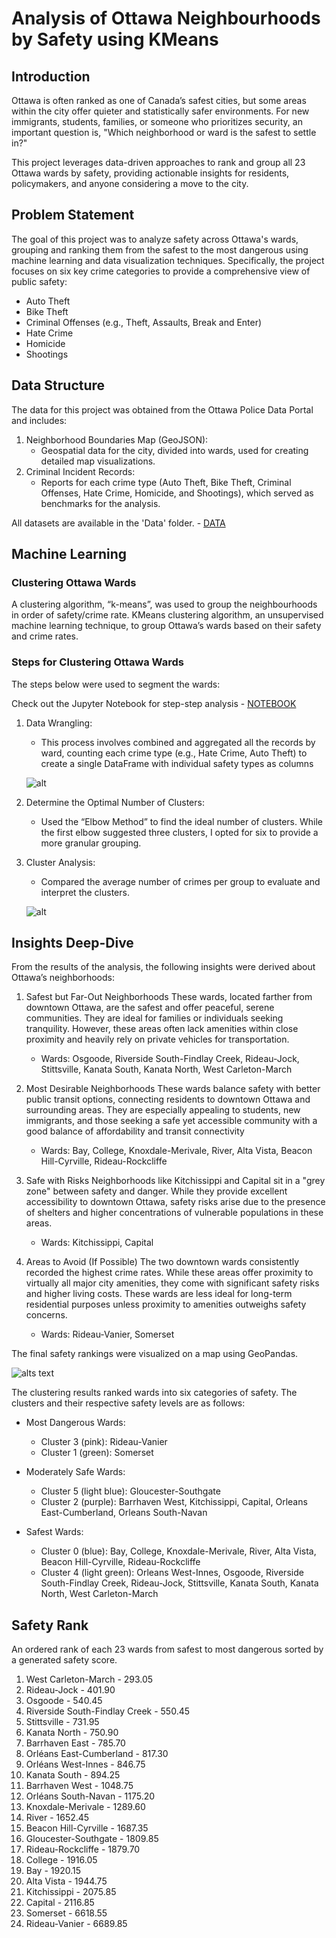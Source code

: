 # Analysis of Ottawa Neighbourhoods by Safety using KMeans


## Introduction
Ottawa is often ranked as one of Canada’s safest cities, but some areas within the city offer quieter and statistically safer environments. For new immigrants, students, families, or someone who prioritizes security, an important question is, "Which neighborhood or ward is the safest to settle in?"

This project leverages data-driven approaches to rank and group all 23 Ottawa wards by safety, providing actionable insights for residents, policymakers, and anyone considering a move to the city.

## Problem Statement
The goal of this project was to analyze safety across Ottawa's wards, grouping and ranking them from the safest to the most dangerous using machine learning and data visualization techniques. Specifically, the project focuses on six key crime categories to provide a comprehensive view of public safety:
- Auto Theft
- Bike Theft
- Criminal Offenses (e.g., Theft, Assaults, Break and Enter)
- Hate Crime
- Homicide
- Shootings

## Data Structure
The data for this project was obtained from the Ottawa Police Data Portal and includes:
1. Neighborhood Boundaries Map (GeoJSON):
    - Geospatial data for the city, divided into wards, used for creating detailed map visualizations.
2. Criminal Incident Records:
    - Reports for each crime type (Auto Theft, Bike Theft, Criminal Offenses, Hate Crime, Homicide, and Shootings), which served as benchmarks for the analysis.

All datasets are available in the 'Data' folder. - [DATA](https://github.com/Lekan-E/Analysis-of-Ottawa-Neighbourhoods-by-Safety/tree/main/Data)

## Machine Learning
### Clustering Ottawa Wards
A clustering algorithm, “k-means”, was used to group the neighbourhoods in order of safety/crime rate. KMeans clustering algorithm, an unsupervised machine learning technique, to group Ottawa’s wards based on their safety and crime rates.

### Steps for Clustering Ottawa Wards
The steps below were used to segment the wards:

Check out the Jupyter Notebook for step-step analysis - [NOTEBOOK](https://github.com/Lekan-E/Analysis-of-Ottawa-Neighbourhoods-by-Safety/blob/main/Analysis%20of%20Ottawa%20Safety%20using%20ML.ipynb)

1. Data Wrangling: 
    - This process involves combined and aggregated all the records by ward, counting each crime type (e.g., Hate Crime, Auto Theft) to create a single DataFrame with individual safety types as columns

    ![alt](https://github.com/Lekan-E/Analysis-of-Ottawa-Neighbourhoods-by-Safety/blob/6b0901e5d5d9f482be54b07e2f5e97cc7c3354d3/Images/image.png)

2. Determine the Optimal Number of Clusters:
    - Used the “Elbow Method” to find the ideal number of clusters. While the first elbow suggested three clusters, I opted for six to provide a more granular grouping.

3. Cluster Analysis:
    - Compared the average number of crimes per group to evaluate and interpret the clusters.

    ![alt](https://github.com/Lekan-E/Analysis-of-Ottawa-Neighbourhoods-by-Safety/blob/2e1c8ef692d1dee3fea4f5674b7868be050cb4a4/Images/thredcluster.png)


## Insights Deep-Dive
From the results of the analysis, the following insights were derived about Ottawa’s neighborhoods:

1. Safest but Far-Out Neighborhoods
These wards, located farther from downtown Ottawa, are the safest and offer peaceful, serene communities. They are ideal for families or individuals seeking tranquility. However, these areas often lack amenities within close proximity and heavily rely on private vehicles for transportation.
    - Wards: Osgoode, Riverside South-Findlay Creek, Rideau-Jock, Stittsville, Kanata South, Kanata North, West Carleton-March

2. Most Desirable Neighborhoods
These wards balance safety with better public transit options, connecting residents to downtown Ottawa and surrounding areas. They are especially appealing to students, new immigrants, and those seeking a safe yet accessible community with a good balance of affordability and transit connectivity
    - Wards: Bay, College, Knoxdale-Merivale, River, Alta Vista, Beacon Hill-Cyrville, Rideau-Rockcliffe

3. Safe with Risks
Neighborhoods like Kitchissippi and Capital sit in a "grey zone" between safety and danger. While they provide excellent accessibility to downtown Ottawa, safety risks arise due to the presence of shelters and higher concentrations of vulnerable populations in these areas.
    - Wards: Kitchissippi, Capital

4. Areas to Avoid (If Possible)
The two downtown wards consistently recorded the highest crime rates. While these areas offer proximity to virtually all major city amenities, they come with significant safety risks and higher living costs. These wards are less ideal for long-term residential purposes unless proximity to amenities outweighs safety concerns.
    - Wards: Rideau-Vanier, Somerset


The final safety rankings were visualized on a map using GeoPandas.

![alts text](https://github.com/Lekan-E/Analysis-of-Ottawa-Neighbourhoods-by-Safety/blob/abbe9f00112a2091c6a5e5208ec2fbf2d7e2131c/Images/clustermap2.png)

The clustering results ranked wards into six categories of safety. The clusters and their respective safety levels are as follows:

- Most Dangerous Wards:
    - Cluster 3 (pink): Rideau-Vanier
    - Cluster 1 (green): Somerset

- Moderately Safe Wards:
    - Cluster 5 (light blue): Gloucester-Southgate
    - Cluster 2 (purple): Barrhaven West, Kitchissippi, Capital, Orleans East-Cumberland, Orleans South-Navan

- Safest Wards:
    - Cluster 0 (blue): Bay, College, Knoxdale-Merivale, River, Alta Vista, Beacon Hill-Cyrville, Rideau-Rockcliffe
    - Cluster 4 (light green): Orleans West-Innes, Osgoode, Riverside South-Findlay Creek, Rideau-Jock, Stittsville, Kanata South, Kanata North, West Carleton-March

## Safety Rank
An ordered rank of each 23 wards from safest to most dangerous sorted by a generated safety score.
1. West Carleton-March - 293.05
2. Rideau-Jock - 401.90
3. Osgoode - 540.45
4. Riverside South-Findlay Creek - 550.45
5. Stittsville - 731.95
6. Kanata North	- 750.90
7. Barrhaven East - 785.70
8. Orléans East-Cumberland - 817.30
9. Orléans West-Innes - 846.75
10. Kanata South - 894.25
11. Barrhaven West - 1048.75
12.	Orléans South-Navan - 1175.20
13.	Knoxdale-Merivale - 1289.60
14.	River - 1652.45
15.	Beacon Hill-Cyrville - 1687.35
16.	Gloucester-Southgate - 1809.85
17.	Rideau-Rockcliffe - 1879.70
18.	College - 1916.05
19.	Bay	- 1920.15
20.	Alta Vista - 1944.75
21.	Kitchissippi - 2075.85
22.	Capital - 2116.85
23.	Somerset - 6618.55
24.	Rideau-Vanier - 6689.85
